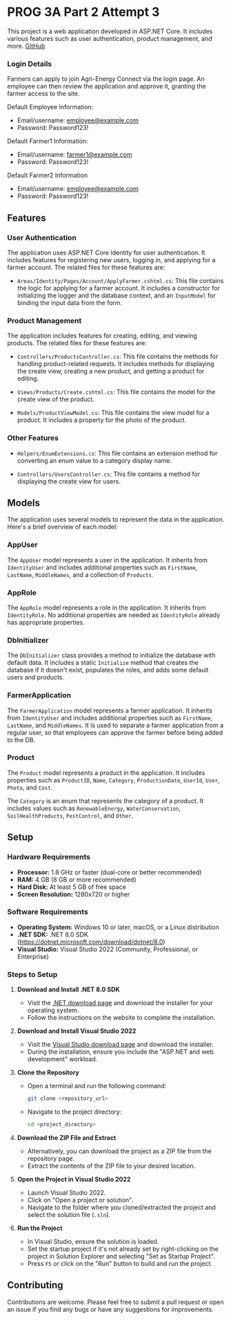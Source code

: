 # PROG 3A Part 2 Attempt 3

This project is a web application developed in ASP.NET Core. It includes various features such as user authentication, product management, and more.
[GitHub](https://github.com/ST10204902/ST10204902-PROG-3A-Part-2)

### Login Details
Farmers can apply to join Agri-Energy Connect via the login page. An employee can then review the application and approve it, granting the farmer access to the site.

Default Employee Information:
- Email/username: employee@example.com
- Password: Password123!

Default Farmer1 Information:
- Email/username: farmer1@example.com
- Password: Password123!

Default Farmer2 Information
- Email/username: employee@example.com
- Password: Password123!

## Features

### User Authentication

The application uses ASP.NET Core Identity for user authentication. It includes features for registering new users, logging in, and applying for a farmer account. The related files for these features are:

- `Areas/Identity/Pages/Account/ApplyFarmer.cshtml.cs`: This file contains the logic for applying for a farmer account. It includes a constructor for initializing the logger and the database context, and an `InputModel` for binding the input data from the form.

### Product Management

The application includes features for creating, editing, and viewing products. The related files for these features are:

- `Controllers/ProductsController.cs`: This file contains the methods for handling product-related requests. It includes methods for displaying the create view, creating a new product, and getting a product for editing.

- `Views/Products/Create.cshtml.cs`: This file contains the model for the create view of the product.

- `Models/ProductViewModel.cs`: This file contains the view model for a product. It includes a property for the photo of the product.

### Other Features

- `Helpers/EnumExtensions.cs`: This file contains an extension method for converting an enum value to a category display name.

- `Controllers/UsersController.cs`: This file contains a method for displaying the create view for users.

## Models

The application uses several models to represent the data in the application. Here's a brief overview of each model:

### AppUser

The `AppUser` model represents a user in the application. It inherits from `IdentityUser` and includes additional properties such as `FirstName`, `LastName`, `MiddleNames`, and a collection of `Products`.

### AppRole

The `AppRole` model represents a role in the application. It inherits from `IdentityRole`. No additional properties are needed as `IdentityRole` already has appropriate properties.

### DbInitializer

The `DbInitializer` class provides a method to initialize the database with default data. It includes a static `Initialize` method that creates the database if it doesn't exist, populates the roles, and adds some default users and products.

### FarmerApplication

The `FarmerApplication` model represents a farmer application. It inherits from `IdentityUser` and includes additional properties such as `FirstName`, `LastName`, and `MiddleNames`. It is used to separate a farmer application from a regular user, so that employees can approve the farmer before being added to the DB.

### Product

The `Product` model represents a product in the application. It includes properties such as `ProductID`, `Name`, `Category`, `ProductionDate`, `UserId`, `User`, `Photo`, and `Cost`.

The `Category` is an enum that represents the category of a product. It includes values such as `RenewableEnergy`, `WaterConservation`, `SoilHealthProducts`, `PestControl`, and `Other`.

## Setup

### Hardware Requirements
- **Processor:** 1.8 GHz or faster (dual-core or better recommended)
- **RAM:** 4 GB (8 GB or more recommended)
- **Hard Disk:** At least 5 GB of free space
- **Screen Resolution:** 1280x720 or higher

### Software Requirements
- **Operating System:** Windows 10 or later, macOS, or a Linux distribution
- **.NET SDK:** .NET 8.0 SDK (https://dotnet.microsoft.com/download/dotnet/8.0)
- **Visual Studio:** Visual Studio 2022 (Community, Professional, or Enterprise)

### Steps to Setup

1. **Download and Install .NET 8.0 SDK**
   - Visit the [.NET download page](https://dotnet.microsoft.com/download/dotnet/8.0) and download the installer for your operating system.
   - Follow the instructions on the website to complete the installation.

2. **Download and Install Visual Studio 2022**
   - Visit the [Visual Studio download page](https://visualstudio.microsoft.com/downloads/) and download the installer.
   - During the installation, ensure you include the "ASP.NET and web development" workload.

3. **Clone the Repository**
   - Open a terminal and run the following command:
     ```sh
     git clone <repository_url>
     ```
   - Navigate to the project directory:
     ```sh
     cd <project_directory>
     ```

4. **Download the ZIP File and Extract**
   - Alternatively, you can download the project as a ZIP file from the repository page.
   - Extract the contents of the ZIP file to your desired location.

5. **Open the Project in Visual Studio 2022**
   - Launch Visual Studio 2022.
   - Click on "Open a project or solution".
   - Navigate to the folder where you cloned/extracted the project and select the solution file (`.sln`).

6. **Run the Project**
   - In Visual Studio, ensure the solution is loaded.
   - Set the startup project if it's not already set by right-clicking on the project in Solution Explorer and selecting "Set as Startup Project".
   - Press `F5` or click on the "Run" button to build and run the project.

## Contributing

Contributions are welcome. Please feel free to submit a pull request or open an issue if you find any bugs or have any suggestions for improvements.
